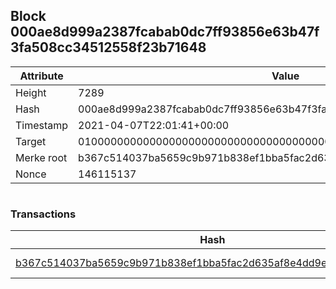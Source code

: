 ## Block 000ae8d999a2387fcabab0dc7ff93856e63b47f3fa508cc34512558f23b71648

Attribute | Value
--- | ---
Height | 7289
Hash | 000ae8d999a2387fcabab0dc7ff93856e63b47f3fa508cc34512558f23b71648
Timestamp | 2021-04-07T22:01:41+00:00
Target | 0100000000000000000000000000000000000000000000000000000000000000
Merke root | b367c514037ba5659c9b971b838ef1bba5fac2d635af8e4dd9e41605014023cc
Nonce | 146115137

```

```

### Transactions

Hash | Amount
--- | ---
[b367c514037ba5659c9b971b838ef1bba5fac2d635af8e4dd9e41605014023cc](b367c514037ba5659c9b971b838ef1bba5fac2d635af8e4dd9e41605014023cc.md) | 10.00000000 SKEPTI 
